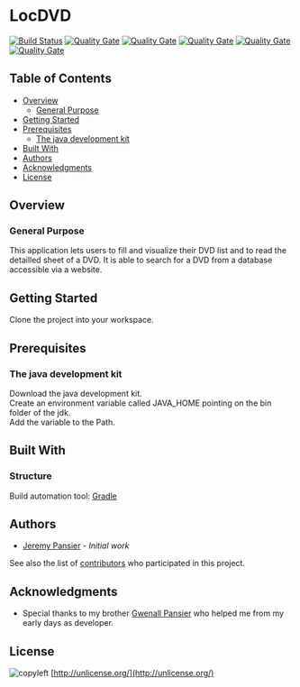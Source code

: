 ﻿# **LocDVD**

[![Build Status](https://travis-ci.org/JeremyPansier/LocDVD.svg?branch=master)](https://travis-ci.org/JeremyPansier/LocDVD)
[![Quality Gate](https://sonarcloud.io/api/project_badges/measure?project=LocDVD&metric=alert_status)](https://sonarcloud.io/dashboard/index/LocDVD)
[![Quality Gate](https://sonarcloud.io/api/project_badges/measure?project=LocDVD&metric=sqale_rating)](https://sonarcloud.io/component_measures?id=LocDVD&metric=sqale_rating)
[![Quality Gate](https://sonarcloud.io/api/project_badges/measure?project=LocDVD&metric=security_rating)](https://sonarcloud.io/component_measures?id=LocDVD&metric=security_rating)
[![Quality Gate](https://sonarcloud.io/api/project_badges/measure?project=LocDVD&metric=ncloc)](https://sonarcloud.io/component_measures?id=LocDVD&metric=ncloc)
[![Quality Gate](https://sonarcloud.io/api/project_badges/measure?project=LocDVD&metric=coverage)](https://sonarcloud.io/component_measures?id=LocDVD&metric=coverage)

## Table of Contents

* [Overview](#overview)
	* [General Purpose](#general-purpose)
* [Getting Started](#getting-started)
* [Prerequisites](#prerequisites)
	* [The java development kit](#the-java-development-kit)
* [Built With](#built-with)
* [Authors](#authors)
* [Acknowledgments](#acknowledgments)
* [License](#license)

## Overview

### General Purpose

This application lets users to fill and visualize their DVD list and to read the detailled sheet of a DVD.
It is able to search for a DVD from a database accessible via a website.

## Getting Started

Clone the project into your workspace.

## Prerequisites

### The java development kit

Download the java development kit.<br/>
Create an environment variable called JAVA_HOME pointing on the bin folder of the jdk.<br/>
Add the variable to the Path.

## Built With

### Structure

Build automation tool: [Gradle](https://gradle.org/ "Gradle website")

## Authors

* [Jeremy Pansier](https://github.com/JeremyPansier "Jérémy's profile on GitHub") - *Initial work*

See also the list of [contributors](https://github.com/JeremyPansier/JavaEE_website/contributors "Contributors of the project") who participated in this project.

## Acknowledgments

* Special thanks to my brother [Gwenall Pansier](https://github.com/Gwenall "Gwenall's profile on GitHub") who helped me from my early days as developer.

## License
![copyleft](http://unlicense.org/pd-icon.png)
[http://unlicense.org/](http://unlicense.org/)
